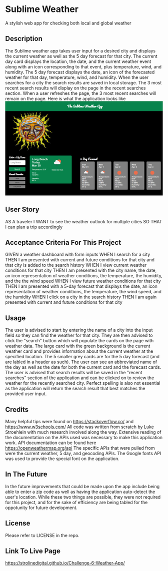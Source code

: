 # Sublime Weather
A stylish web app for checking both local and global weather
## Description
The Sublime weather app takes user input for a desired city and displays the current weather as well as the 5 day forecast for that city. The current day card displays the location, the date, and the current weather event along with an icon corresponding to that event, plus temperature, wind, and humidity. The 5 day forecast displays the date, an icon of the forecasted weather for that day, temperature, wind, and humidity. When the user searches for a city the search results are saved in local storage. The 3 most recent search results will display on the page in the recent searches section. When a user refreshes the page, the 3 most recent searches will remain on the page. Here is what the application looks like ![alt text](<assets/images/Sublime Weather App Screenshot.png>)

## User Story
AS A traveler
I WANT to see the weather outlook for multiple cities
SO THAT I can plan a trip accordingly

## Acceptance Criteria For This Project
GIVEN a weather dashboard with form inputs
WHEN I search for a city
THEN I am presented with current and future conditions for that city and that city is added to the search history
WHEN I view current weather conditions for that city
THEN I am presented with the city name, the date, an icon representation of weather conditions, the temperature, the humidity, and the the wind speed
WHEN I view future weather conditions for that city
THEN I am presented with a 5-day forecast that displays the date, an icon representation of weather conditions, the temperature, the wind speed, and the humidity
WHEN I click on a city in the search history
THEN I am again presented with current and future conditions for that city

## Usage
The user is advised to start by entering the name of a city into the input field so they can find the weather for that city. They are then advised to click the "search" button which will populate the cards on the page with weather data. The large card with the green background is the current weather card and provides information about the current weather at the specified location. The 5 smaller grey cards are for the 5 day forecast (and are labled in a header as such). The user can see an abbreviated name of the day as well as the date for both the current card and the forecast cards. The user is advised that search results will be saved in the "recent searches" section of the application and can be clicked on to review the weather for the recently searched city. Perfect spelling is also not essential as the application will return the search result that best matches the provided user input.
## Credits 
Many helpful tips were found on https://stackoverflow.co/ and https://www.w3schools.com/ All code was written from scratch by Luke Stroehlein with much research involved along the way. Extensive reading of the documentation on the APIs used was necessary to make this application work. API documentation can be found here https://openweathermap.org/api The specific APIs that were pulled from were the current weather, 5 day, and geocoding APIs. The Google fonts API was used to provide the special font on the application.

## In The Future
In the future improvements that could be made upon the app include being able to enter a zip code as well as having the application auto-detect the user's location. While these two things are possible, they were not required for this project, and for the sake of efficiency are being tabled for the oppotunity for future development.

## License
Please refer to LICENSE in the repo.

## Link To Live Page

https://strolinedigital.github.io/Challenge-6-Weather-App/